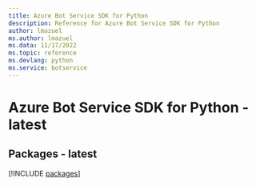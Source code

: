 ```yaml
---
title: Azure Bot Service SDK for Python
description: Reference for Azure Bot Service SDK for Python
author: lmazuel
ms.author: lmazuel
ms.data: 11/17/2022
ms.topic: reference
ms.devlang: python
ms.service: botservice
---
```

# Azure Bot Service SDK for Python - latest
## Packages - latest
[!INCLUDE [packages](bot-service-index.md)]